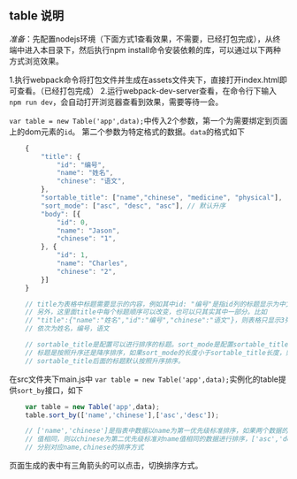 ## table 说明

*准备*：先配置nodejs环境（下面方式1查看效果，不需要，已经打包完成），从终端中进入本目录下，然后执行npm install命令安装依赖的库，可以通过以下两种方式浏览效果。

1.执行webpack命令将打包文件并生成在assets文件夹下，直接打开index.html即可查看。（已经打包完成）
2.运行webpack-dev-server查看，在命令行下输入`npm run dev`，会自动打开浏览器查看到效果，需要等待一会。

`var table = new Table('app',data);`中传入2个参数，第一个为需要绑定到页面上的dom元素的`id`。
第二个参数为特定格式的数据。`data`的格式如下

```js
	{
        "title": {
            "id": "编号",
            "name": "姓名",
            "chinese": "语文",
        }, 
        "sortable_title": ["name","chinese", "medicine", "physical"], 
        "sort_mode": ["asc", "desc", "asc"], // 默认升序
        "body": [{
            "id": 0,
            "name": "Jason",
            "chinese": "1",
        }, {
            "id": 1,
            "name": "Charles",
            "chinese": "2",
        }]
	}

	// title为表格中标题需要显示的内容，例如其中id: "编号"是指id列的标题显示为中文编号，
	// 另外，这里面title中每个标题顺序可以改变，也可以只其实其中一部分。比如
	// "title":{"name":"姓名","id":"编号","chinese":"语文"}，则表格只显示3列,
	// 依次为姓名，编号，语文

	// sortable_title是配置可以进行排序的标题。sort_mode是配置sortable_title对应位置
	// 标题是按照升序还是降序排序，如果sort_mode的长度小于sortable_title长度，则
	// sortable_title后面的标题默认按照升序排序。
```

在src文件夹下main.js中 `var table = new Table('app',data);`实例化的table提供`sort_by`接口，如下
```js
	var table = new Table('app',data);
	table.sort_by(['name','chinese'],['asc','desc']);

	// ['name','chinese']是指表中数据以name为第一优先级标准排序，如果两个数据的name
	// 值相同，则以chinese为第二优先级标准对name值相同的数据进行排序，['asc','desc']
	// 分别对应name,chinese的排序方式
```

页面生成的表中有三角箭头的可以点击，切换排序方式。